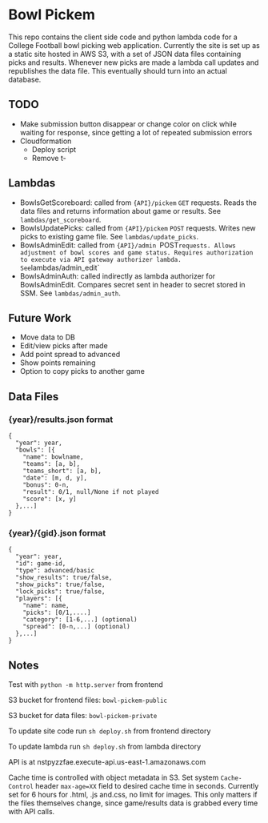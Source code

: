 # Bowl Pickem
This repo contains the client side code and python lambda code for a College Football bowl picking web application. Currently the site is set up as a static site hosted in AWS S3, with a set of JSON data files containing picks and results. Whenever new picks are made a lambda call updates and republishes the data file. This eventually should turn into an actual database. 

## TODO
- Make submission button disappear or change color on click while waiting for response, since getting a lot of repeated submission errors
- Cloudformation
	- Deploy script
	- Remove t-


## Lambdas
- BowlsGetScoreboard: called from `{API}/pickem` `GET` requests. Reads the data files and returns information about game or results. See `lambdas/get_scoreboard`.
- BowlsUpdatePicks: called from `{API}/pickem` `POST` requests. Writes new picks to existing game file. See `lambdas/update_picks`.
- BowlsAdminEdit: called from `{API}/admin `POST` requests. Allows adjustment of bowl scores and game status. Requires authorization to execute via API gateway authorizer lambda. See `lambdas/admin_edit`
- BowlsAdminAuth: called indirectly as lambda authorizer for BowlsAdminEdit. Compares secret sent in header to secret stored in SSM. See `lambdas/admin_auth`.

## Future Work
- Move data to DB
- Edit/view picks after made
- Add point spread to advanced
- Show points remaining
- Option to copy picks to another game

## Data Files
### {year}/results.json format
```
{
  "year": year,
  "bowls": [{
    "name": bowlname,
    "teams": [a, b],
    "teams_short": [a, b],
    "date": [m, d, y],
    "bonus": 0-n,
    "result": 0/1, null/None if not played
    "score": [x, y]
  },...]
}
```
### {year}/{gid}.json format
```
{
  "year": year,
  "id": game-id,
  "type": advanced/basic
  "show_results": true/false,
  "show_picks": true/false,
  "lock_picks": true/false,
  "players": [{
    "name": name,
    "picks": [0/1,....]
    "category": [1-6,...] (optional)
    "spread": [0-n,...] (optional)
  },...]
}

```

## Notes
Test with `python -m http.server` from frontend

S3 bucket for frontend files: `bowl-pickem-public`

S3 bucket for data files: `bowl-pickem-private`

To update site code run `sh deploy.sh` from frontend directory

To update lambda run `sh deploy.sh` from lambda directory

API is at nstpyzzfae.execute-api.us-east-1.amazonaws.com

Cache time is controlled with object metadata in S3. Set system `Cache-Control` header `max-age=XX` field to desired cache time in seconds. Currently set for 6 hours for .html, .js and.css, no limit for images. This only matters if the files themselves change, since game/results data is grabbed every time with API calls.
